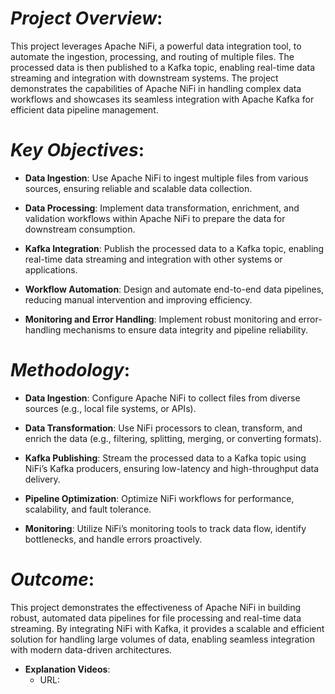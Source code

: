 # *Project Overview*:
This project leverages Apache NiFi, a powerful data integration tool, to automate the ingestion, processing, and routing of multiple files. The processed data is then published to a Kafka topic, enabling real-time data streaming and integration with downstream systems. The project demonstrates the capabilities of Apache NiFi in handling complex data workflows and showcases its seamless integration with Apache Kafka for efficient data pipeline management.

# *Key Objectives*:

 - **Data Ingestion**: Use Apache NiFi to ingest multiple files from various sources, ensuring reliable and scalable data collection.

- **Data Processing**: Implement data transformation, enrichment, and validation workflows within Apache NiFi to prepare the data for downstream consumption.

- **Kafka Integration**: Publish the processed data to a Kafka topic, enabling real-time data streaming and integration with other systems or applications.

- **Workflow Automation**: Design and automate end-to-end data pipelines, reducing manual intervention and improving efficiency.

- **Monitoring and Error Handling**: Implement robust monitoring and error-handling mechanisms to ensure data integrity and pipeline reliability.

# *Methodology*:

- **Data Ingestion**: Configure Apache NiFi to collect files from diverse sources (e.g., local file systems, or APIs).

- **Data Transformation**: Use NiFi processors to clean, transform, and enrich the data (e.g., filtering, splitting, merging, or converting formats).

- **Kafka Publishing**: Stream the processed data to a Kafka topic using NiFi’s Kafka producers, ensuring low-latency and high-throughput data delivery.

- **Pipeline Optimization**: Optimize NiFi workflows for performance, scalability, and fault tolerance.

- **Monitoring**: Utilize NiFi’s monitoring tools to track data flow, identify bottlenecks, and handle errors proactively.

# *Outcome*:
This project demonstrates the effectiveness of Apache NiFi in building robust, automated data pipelines for file processing and real-time data streaming. By integrating NiFi with Kafka, it provides a scalable and efficient solution for handling large volumes of data, enabling seamless integration with modern data-driven architectures.

- **Explanation Videos**:
  - URL: 
